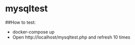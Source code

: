 # mysqltest
##How to test:
- docker-compose up
- Open http://localhost/mysqltest.php and refresh 10 times

